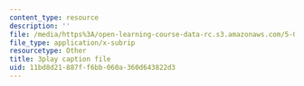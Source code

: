 ```yaml
---
content_type: resource
description: ''
file: /media/https%3A/open-learning-course-data-rc.s3.amazonaws.com/5-07sc-biological-chemistry-i-fall-2013/11bd8d21887ff6bb060a360d643822d3_0XAJIHttCNs.srt
file_type: application/x-subrip
resourcetype: Other
title: 3play caption file
uid: 11bd8d21-887f-f6bb-060a-360d643822d3
---
```

